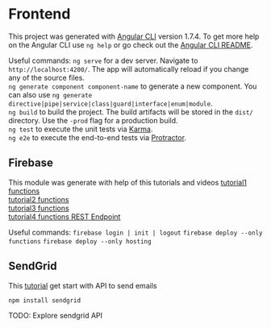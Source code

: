 # Frontend
This project was generated with [Angular CLI](https://github.com/angular/angular-cli) version 1.7.4.
To get more help on the Angular CLI use `ng help` or go check out the [Angular CLI README](https://github.com/angular/angular-cli/blob/master/README.md).

Useful commands:
`ng serve` for a dev server. Navigate to `http://localhost:4200/`. The app will automatically reload if you change any of the source files.<br/>
`ng generate component component-name` to generate a new component. You can also use `ng generate directive|pipe|service|class|guard|interface|enum|module`.<br/>
`ng build` to build the project. The build artifacts will be stored in the `dist/` directory. Use the `-prod` flag for a production build.<br/>
`ng test` to execute the unit tests via [Karma](https://karma-runner.github.io).<br/>
`ng e2e` to execute the end-to-end tests via [Protractor](http://www.protractortest.org/).<br/>

## Firebase

This module was generate with help of this tutorials and videos 
[tutorial1 functions](https://angularfirebase.com/lessons/angular4-transactional-email-with-cloud-functions-and-sendgrid/)<br/>
[tutorial2 functions](https://angularfirebase.com/lessons/sendgrid-v3-nodejs-transactional-email-cloud-function/)<br/>
[tutorial3 functions](https://www.youtube.com/watch?v=vi_fuay06TI)<br/>
[tutorial4 functions REST Endpoint](https://www.youtube.com/watch?v=qZ1EFnFOGvE)<br/>

Useful commands:
`firebase login | init | logout`
`firebase deploy --only functions`
`firebase deploy --only hosting`

## SendGrid

This [tutorial](https://sendgrid.com/docs/for-developers/sending-email/api-getting-started/) get start with API to send emails 

`npm install sendgrid`

TODO: Explore sendgrid API